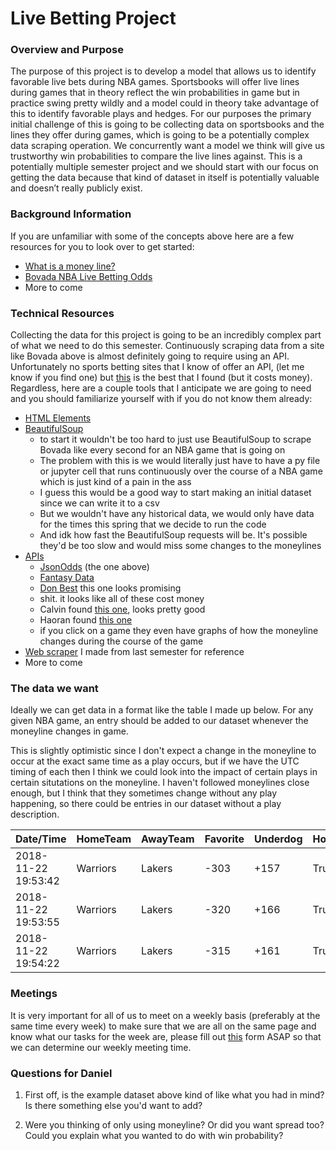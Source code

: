 # Live Betting Project

### Overview and Purpose

The purpose of this project is to develop a model that allows us to identify favorable live bets during NBA games. Sportsbooks will offer live lines during games that in theory reflect the win probabilities in game but in practice swing pretty wildly and a model could in theory take advantage of this to identify favorable plays and hedges. For our purposes the primary initial challenge of this is going to be collecting data on sportsbooks and the lines they offer during games, which is going to be a potentially complex data scraping operation. We concurrently want a model we think will give us trustworthy win probabilities to compare the live lines against. This is a potentially multiple semester project and we should start with our focus on getting the data because that kind of dataset in itself is potentially valuable and doesn’t really publicly exist.

### Background Information

If you are unfamiliar with some of the concepts above here are a few resources for you to look over to get started:

* [What is a money line?](https://www.thelines.com/betting/moneyline/)
* [Bovada NBA Live Betting Odds](https://www.bovada.lv/sports/basketball/nba)
* More to come

### Technical Resources

Collecting the data for this project is going to be an incredibly complex part of what we need to do this semester. Continuously scraping data from a site like Bovada above is almost definitely going to require using an API. Unfortunately no sports betting sites that I know of offer an API, (let me know if you find one) but [this](https://jsonodds.com/home/) is the best that I found (but it costs money). Regardless, here are a couple tools that I anticipate we are going to need and you should familiarize yourself with if you do not know them already:

* [HTML Elements](https://www.w3schools.com/html/html_elements.asp)
* [BeautifulSoup](https://pypi.org/project/beautifulsoup4/)
  * to start it wouldn't be too hard to just use BeautifulSoup to scrape Bovada like every second for an NBA  game that is going on
  * The problem with this is we would literally just have to have a py file or jupyter cell that runs continuously over the course of a NBA game which is just kind of a pain in the ass
  * I guess this would be a good way to start making an initial dataset since we can write it to a csv
  * But we wouldn't have any historical data, we would only have data for the times this spring that we decide to run the code
  * And idk how fast the BeautifulSoup requests will be. It's possible they'd be too slow and would miss some changes to the moneylines
* [APIs](https://en.wikipedia.org/wiki/Application_programming_interface)
  * [JsonOdds](https://jsonodds.com/home/) (the one above)
  * [Fantasy Data](https://fantasydata.com/sports-data/nba-api)
  * [Don Best](https://pypi.org/project/donbest/) this one looks promising
  * shit. it looks like all of these cost money
  * Calvin found [this one](https://github.com/pinnacleapi/pinnacleapi-documentation), looks pretty good
  * Haoran found [this one](https://therundown.io/odds/nba)
   * if you click on a game they even have graphs of how the moneyline changes during the course of the game
 * [Web scraper](https://github.com/ntran16/CalFootball_4thDown/blob/nate_branch/n_most_similar_games.ipynb) I made from last semester for reference
* More to come

### The data we want

Ideally we can get data in a format like the table I made up below. For any given NBA game, an entry should be added to our dataset whenever the moneyline changes in game.

This is slightly optimistic since I don't expect a change in the moneyline to occur at the exact same time as a play occurs, but if we have the UTC timing of each then I think we could look into the impact of certain plays in certain situtations on the moneyline. I haven't followed moneylines close enough, but I think that they sometimes change without any play happening, so there could be entries in our dataset without a play description.

|Date/Time|HomeTeam|AwayTeam|Favorite|Underdog|HomeTeamFavorite|HomeScore|AwayScore|GameClock|Quarter|PlayDescription|
|---|---|---|---|---|---|---|---|---|---|---|
|2018-11-22 19:53:42|Warriors|Lakers|-303|+157|True|78|66|7:55|3|Steph Curry makes...|
|2018-11-22 19:53:55|Warriors|Lakers|-320|+166|True|78|66|7:50|3|Lebron James turnover...|
|2018-11-22 19:54:22|Warriors|Lakers|-315|+161|True|78|66|7:32|3|Draymond Green misses...|

### Meetings

It is very important for all of us to meet on a weekly basis (preferably at the same time every week) to make sure that we are all on the same page and know what our tasks for the week are, please fill out [this](https://www.when2meet.com/?7553455-poVDL) form ASAP so that we can determine our weekly meeting time.

### Questions for Daniel

1. First off, is the example dataset above kind of like what you had in mind? Is there something else you'd want to add?

2. Were you thinking of only using moneyline? Or did you want spread too? Could you explain what you wanted to do with win probability?
